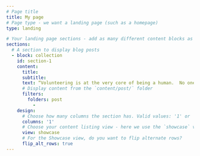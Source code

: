 ```yaml
---
# Page title
title: My page
# Page type - we want a landing page (such as a homepage)
type: landing

# Your landing page sections - add as many different content blocks as you like
sections:
  # A section to display blog posts
  - block: collection
    id: section-1
    content:
      title: 
      subtitle: 
      text: “Volunteering is at the very core of being a human.  No one has made it through life without someone else’s help.” – Heather French Henry
      # Display content from the `content/post/` folder
      filters:
        folders: post
          - 
    design:
      # Choose how many columns the section has. Valid values: '1' or '2'.
      columns: '1'
      # Choose your content listing view - here we use the `showcase` view
      view: showcase
      # For the Showcase view, do you want to flip alternate rows?
      flip_alt_rows: true
---
```



